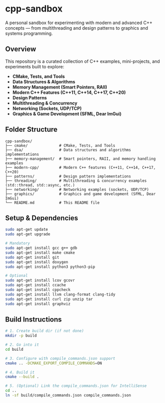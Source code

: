 # cpp-sandbox

A personal sandbox for experimenting with modern and advanced C++ concepts — from multithreading and design patterns to graphics and systems programming.

## Overview

This repository is a curated collection of C++ examples, mini-projects, and experiments built to explore:

- **CMake, Tests, and Tools**
- **Data Structures & Algorithms**
- **Memory Management (Smart Pointers, RAII)**
- **Modern C++ Features (C++11, C++14, C++17, C++20)**
- **Design Patterns**
- **Multithreading & Concurrency**
- **Networking (Sockets, UDP/TCP)**
- **Graphics & Game Development (SFML, Dear ImGui)**

## Folder Structure

```plaintext
cpp-sandbox/
├── cmake/              # CMake, Tests, and Tools
├── dsa/                # Data structures and algorithms implementations
├── memory-management/  # Smart pointers, RAII, and memory handling examples
├── modern-cpp/         # Modern C++ features (C++11, C++14, C++17, C++20)
├── patterns/           # Design pattern implementations
├── threading/          # Multithreading & concurrency examples (std::thread, std::async, etc.)
├── networking/         # Networking examples (sockets, UDP/TCP)
├── graphics/           # Graphics and game development (SFML, Dear ImGui)
└── README.md           # This README file
```

## Setup & Dependencies

```bash
sudo apt-get update
sudo apt-get upgrade

# Mandatory
sudo apt-get install gcc g++ gdb
sudo apt-get install make cmake
sudo apt-get install git
sudo apt-get install doxygen
sudo apt-get install python3 python3-pip

# Optional
sudo apt-get install lcov gcovr
sudo apt-get install ccache
sudo apt-get install cppcheck
sudo apt-get install llvm clang-format clang-tidy
sudo apt-get install curl zip unzip tar
sudo apt-get install graphviz

```

## Build Instructions

```bash
# 1. Create build dir (if not done)
mkdir -p build

# 2. Go into it
cd build

# 3. Configure with compile_commands.json support
cmake .. -DCMAKE_EXPORT_COMPILE_COMMANDS=ON

# 4. Build it
cmake --build .

# 5. (Optional) Link the compile_commands.json for IntelliSense
cd ..
ln -sf build/compile_commands.json compile_commands.json


```
